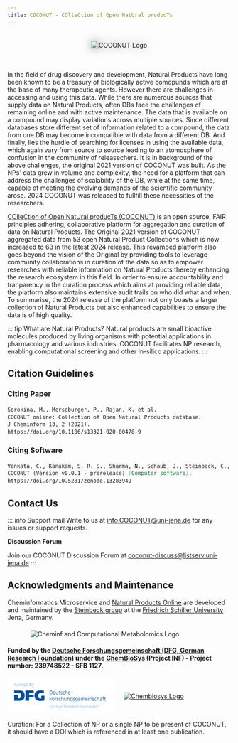 ```yaml
---
title: COCONUT - COlleCtion of Open NatUral producTs
---
```


<div style="text-align: center;">
  <img src="/logo.png" alt="COCONUT Logo" style="filter: drop-shadow(0px 0px 10px rgba(0, 0, 0, 0.5)); margin: 20px auto;" width="600">
</div>

##

In the field of drug discovery and development, Natural Products have long been known to be a treasury of biologically active comopunds which are at the base of many therapeutic agents. However there are challenges in accessing and using this data. While there are numerous sources that supply data on Natural Products, often DBs face the challenges of remaining online and with active maintenance. The data that is available on a compound may display variations across multiple sources. Since different databases store different set of information related to a compound, the data from one DB may become incompatible with data from a different DB. And finally, lies the hurdle of searching for licenses in using the available data, which again vary from source to source leading to an atomosphere of confusion in the community of releasechers. It is in background of the above challenges, the original 2021 version of COCONUT was built. As the NPs' data grew in volume and complexity, the need for a platform that can address the challenges of scalability of the DB, while at the same time, capable of meeting the evolving demands of the scientific community arose. 2024 COCONUT was released to fullfill these necessities of the researchers.

[COlleCtion of Open NatUral producTs (COCONUT)](https://coconut.naturalproducts.net) is an open source, FAIR principles adhering, collaborative platform for aggregation and curation of data on Natural Products. The Original 2021 version of COCONUT aggregated data from 53 open Natural Product Collections which is now increased to 63 in the latest 2024 release. This revamped platform also goes beyond the vision of the Original by providing tools to leverage community collaborations in curation of the data so as to empower researches with reliable information on Natural Products thereby enhancing the research ecosystem in this field. In order to ensure accountability and tranparency in the curation process which aims at providing reliable data, the platform also maintains extensive audit trails on who did what and when. To summarise, the 2024 release of the platform not only boasts a larger collection of Natural Products but also enhanced capabilities to ensure the data is of high quality.




<!-- [COlleCtion of Open NatUral producTs (COCONUT)](https://coconut.naturalproducts.net) is an aggregated dataset comprising elucidated and predicted natural products (NPs) sourced from open repositories. It offers a user-friendly web interface for browsing, searching, and efficiently downloading NPs. The latest database integrates more than 63 open NP resources, providing unrestricted access to data free of charge. Each entry in the database represents a "flat" NP structure, accompanied by information on its known stereochemical forms, relevant literature, producing organisms, natural geographical distribution, and [precomputed](https://api.naturalproducts.net/docs) molecular properties.  -->


::: tip What are Natural Products?
Natural products are small bioactive molecules produced by living organisms with potential applications in pharmacology and various industries. COCONUT facilitates NP research, enabling computational screening and other in-silico applications.
:::



## Citation Guidelines

### Citing Paper
```md
Sorokina, M., Merseburger, P., Rajan, K. et al. 
COCONUT online: Collection of Open Natural Products database. 
J Cheminform 13, 2 (2021). 
https://doi.org/10.1186/s13321-020-00478-9
```

### Citing Software
```md
Venkata, C., Kanakam, S. R. S., Sharma, N., Schaub, J., Steinbeck, C., & Rajan, K. (2024).
COCONUT (Version v0.0.1 - prerelease) [Computer software].
https://doi.org/10.5281/zenodo.13283949
```

## Contact Us

::: info Support mail
Write to us at [info.COCONUT@uni-jena.de](mailto:info.COCONUT@uni-jena.de) for any issues or support requests.

**Discussion Forum**

Join our COCONUT Discussion Forum at [coconut-discuss@listserv.uni-jena.de](mailto:coconut-discuss@listserv.uni-jena.de)
:::


## Acknowledgments and Maintenance

Cheminformatics Microservice and [Natural Products Online](https://naturalproducts.net/) are developed and maintained by the [Steinbeck group](https://cheminf.uni-jena.de/) at the [Friedrich Schiller University](https://www.uni-jena.de/en/) Jena, Germany.

<div style="display: flex; justify-content: center; margin: 20px 0;">
  <img src="/CheminfGit.png" alt="Cheminf and Computational Metabolomics Logo" width="400">
</div>

**Funded by the [Deutsche Forschungsgemeinschaft (DFG, German Research Foundation)](https://www.dfg.de/) under the [ChemBioSys](https://www.chembiosys.de/en/) (Project INF) - Project number: 239748522 - SFB 1127**.

<div style="display: flex; justify-content: space-between; align-items: center; gap: 20px; margin-top: 20px;">
  <a href="https://www.dfg.de/" target="_blank" style="flex: 1;">
    <img src="https://github.com/Steinbeck-Lab/cheminformatics-microservice/blob/main/docs/public/dfg_logo_schriftzug_blau_foerderung_en.gif?raw=true" style="width: 100%; max-width: 250px;" alt="DFG Logo">
  </a>
  <a href="https://www.chembiosys.de/en/welcome.html" target="_blank" style="flex: 1;">
    <img src="https://github.com/Steinbeck-Lab/cheminformatics-microservice/assets/30716951/45c8e153-8322-4563-a51d-cbdbe4e08627" style="width: 100%; max-width: 250px;" alt="Chembiosys Logo">
  </a>
</div>

Curation:
For a Collection of NP or a single NP to be present of COCONUT, it should have a DOI which is referenced in at least one publication.